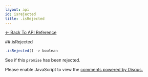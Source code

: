 ```yaml
---
layout: api
id: isrejected
title: .isRejected
---
```



[← Back To API Reference](/docs/api-reference.html)
<div class="api-code-section"><markdown>
##.isRejected

```js
.isRejected() -> boolean
```

See if this `promise` has been rejected.
</markdown></div>

<div id="disqus_thread"></div>
<script type="text/javascript">
    var disqus_title = ".isRejected";
    var disqus_shortname = "bluebirdjs";
    var disqus_identifier = "disqus-id-isrejected";
    
    (function() {
        var dsq = document.createElement("script"); dsq.type = "text/javascript"; dsq.async = true;
        dsq.src = "//" + disqus_shortname + ".disqus.com/embed.js";
        (document.getElementsByTagName("head")[0] || document.getElementsByTagName("body")[0]).appendChild(dsq);
    })();
</script>
<noscript>Please enable JavaScript to view the <a href="https://disqus.com/?ref_noscript" rel="nofollow">comments powered by Disqus.</a></noscript>